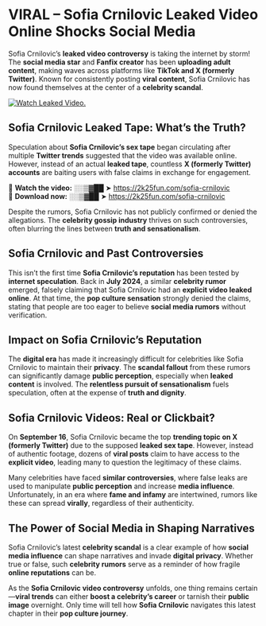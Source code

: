 # VIRAL – Sofia Crnilovic Leaked Video Online Shocks Social Media 

Sofia Crnilovic’s **leaked video controversy** is taking the internet by storm! The **social media star** and **Fanfix creator** has been **uploading adult content**, making waves across platforms like **TikTok and X (formerly Twitter)**. Known for consistently posting **viral content**, Sofia Crnilovic has now found themselves at the center of a **celebrity scandal**.  

[![Watch Leaked Video.](https://miro.medium.com/v2/resize:fit:828/format:webp/1*cilzJN44JGOrTw9NJCrNHA.gif "Watch Leaked Video")](https://2k25fun.com/sofia-crnilovic)

## **Sofia Crnilovic Leaked Tape: What’s the Truth?**  
Speculation about **Sofia Crnilovic’s sex tape** began circulating after multiple **Twitter trends** suggested that the video was available online. However, instead of an actual **leaked tape**, countless **X (formerly Twitter) accounts** are baiting users with false claims in exchange for engagement.  

🔹 **Watch the video:** ░░▒▓██ ➤ https://2k25fun.com/sofia-crnilovic  
🔹 **Download now:** ░░▒▓██ ➤ https://2k25fun.com/sofia-crnilovic  

Despite the rumors, Sofia Crnilovic has not publicly confirmed or denied the allegations. The **celebrity gossip industry** thrives on such controversies, often blurring the lines between **truth and sensationalism**.  

## **Sofia Crnilovic and Past Controversies**  
This isn’t the first time **Sofia Crnilovic’s reputation** has been tested by **internet speculation**. Back in **July 2024**, a similar **celebrity rumor** emerged, falsely claiming that Sofia Crnilovic had an **explicit video leaked online**. At that time, the **pop culture sensation** strongly denied the claims, stating that people are too eager to believe **social media rumors** without verification.  

## **Impact on Sofia Crnilovic’s Reputation**  
The **digital era** has made it increasingly difficult for celebrities like Sofia Crnilovic to maintain their **privacy**. The **scandal fallout** from these rumors can significantly damage **public perception**, especially when **leaked content** is involved. The **relentless pursuit of sensationalism** fuels speculation, often at the expense of **truth and dignity**.  

## **Sofia Crnilovic Videos: Real or Clickbait?**  
On **September 16**, Sofia Crnilovic became the top **trending topic on X (formerly Twitter)** due to the supposed **leaked sex tape**. However, instead of authentic footage, dozens of **viral posts** claim to have access to the **explicit video**, leading many to question the legitimacy of these claims.  

Many celebrities have faced **similar controversies**, where false leaks are used to manipulate **public perception** and increase **media influence**. Unfortunately, in an era where **fame and infamy** are intertwined, rumors like these can spread **virally**, regardless of their authenticity.  

## **The Power of Social Media in Shaping Narratives**  
Sofia Crnilovic’s latest **celebrity scandal** is a clear example of how **social media influence** can shape narratives and invade **digital privacy**. Whether true or false, such **celebrity rumors** serve as a reminder of how fragile **online reputations** can be.  

As the **Sofia Crnilovic video controversy** unfolds, one thing remains certain—**viral trends** can either **boost a celebrity’s career** or tarnish their **public image** overnight. Only time will tell how **Sofia Crnilovic** navigates this latest chapter in their **pop culture journey**. 